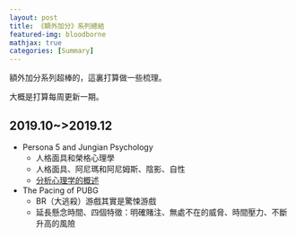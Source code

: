 ```yaml
---
layout: post
title: 《額外加分》系列總結
featured-img: bloodborne
mathjax: true
categories: [Summary]
---
```



額外加分系列超棒的，這裏打算做一些梳理。

<!--more-->

大概是打算每周更新一期。

## 2019.10~>2019.12

+ Persona 5 and Jungian Psychology 
  + 人格面具和榮格心理學
  + 人格面具、阿尼瑪和阿尼姆斯、陰影、自性
  + [分析心理学的概述](https://wiki.mbalib.com/wiki/%E5%88%86%E6%9E%90%E5%BF%83%E7%90%86%E5%AD%A6)
+ The Pacing of PUBG 
  + BR（大逃殺）游戲其實是驚悚游戲
  + 延長懸念時間、四個特徵：明確賭注、無處不在的威脅、時間壓力、不斷升高的風險
